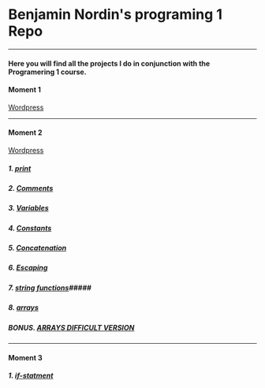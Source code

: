#  Benjamin Nordin's programing 1 Repo #

***

#### Here you will find all the projects I do in conjunction with the Programering 1 course. ####

#### Moment 1 ####

[Wordpress](https://wp.benjaminnordin.se/)

***

#### Moment 2 ####

[Wordpress](http://www.wp.benjaminnordin.se/upgifter/moment-2/)

##### 1. [print](./moment2/print.md) #####
##### 2. [Comments](./moment2/comments.md) #####
##### 3. [Variables](./moment2/variables.md) #####
##### 4. [Constants](./moment2/constants.md) #####
##### 5. [Concatenation](./moment2/concatenation.md) #####
##### 6. [Escaping](./moment2/escape.md) #####
##### 7. [string functions](./moment2/stringfunc.md)#####
##### 8. [arrays](./moment2/arrays.md) #####
##### BONUS. [ARRAYS DIFFICULT VERSION](./moment2/bonus.md) #####

***
#### Moment 3 ####
##### 1. [if-statment](./moment3/if.md) #####
